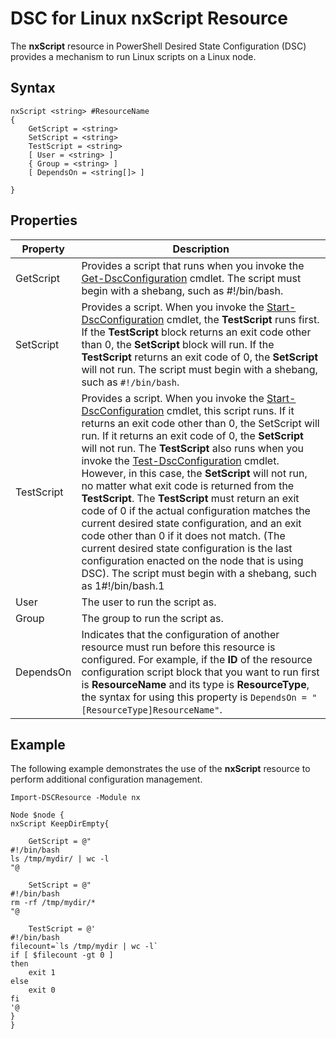 # DSC for Linux nxScript Resource

The **nxScript** resource in PowerShell Desired State Configuration (DSC) provides a mechanism to run Linux scripts on a Linux node.

## Syntax

```
nxScript <string> #ResourceName
{
    GetScript = <string>
    SetScript = <string>
    TestScript = <string>
    [ User = <string> ]
    { Group = <string> ]
    [ DependsOn = <string[]> ]

}
```

## Properties

|  Property |  Description | 
|---|---|
| GetScript| Provides a script that runs when you invoke the [Get-DscConfiguration](https://technet.microsoft.com/en-us/library/dn521625.aspx) cmdlet. The script must begin with a shebang, such as #!/bin/bash.| 
| SetScript| Provides a script. When you invoke the [Start-DscConfiguration](https://technet.microsoft.com/en-us/library/dn521623.aspx) cmdlet, the **TestScript** runs first. If the **TestScript** block returns an exit code other than 0, the **SetScript** block will run. If the **TestScript** returns an exit code of 0, the **SetScript** will not run. The script must begin with a shebang, such as `#!/bin/bash`.| 
| TestScript| Provides a script. When you invoke the [Start-DscConfiguration](https://technet.microsoft.com/en-us/library/dn521623.aspx) cmdlet, this script runs. If it returns an exit code other than 0, the SetScript will run. If it returns an exit code of 0, the **SetScript** will not run. The **TestScript** also runs when you invoke the [Test-DscConfiguration](https://technet.microsoft.com/en-us/library/dn407382.aspx) cmdlet. However, in this case, the **SetScript** will not run, no matter what exit code is returned from the **TestScript**. The **TestScript** must return an exit code of 0 if the actual configuration matches the current desired state configuration, and an exit code other than 0 if it does not match. (The current desired state configuration is the last configuration enacted on the node that is using DSC). The script must begin with a shebang, such as 1#!/bin/bash.1| 
| User| The user to run the script as.| 
| Group| The group to run the script as.| 
| DependsOn | Indicates that the configuration of another resource must run before this resource is configured. For example, if the **ID** of the resource configuration script block that you want to run first is **ResourceName** and its type is **ResourceType**, the syntax for using this property is `DependsOn = "[ResourceType]ResourceName"`.| 

## Example

The following example demonstrates the use of the **nxScript** resource to perform additional configuration management.

```
Import-DSCResource -Module nx 

Node $node {
nxScript KeepDirEmpty{

    GetScript = @"
#!/bin/bash
ls /tmp/mydir/ | wc -l
"@

    SetScript = @"
#!/bin/bash
rm -rf /tmp/mydir/*
"@

    TestScript = @'
#!/bin/bash
filecount=`ls /tmp/mydir | wc -l`
if [ $filecount -gt 0 ]
then
    exit 1
else
    exit 0
fi
'@
} 
}
```

